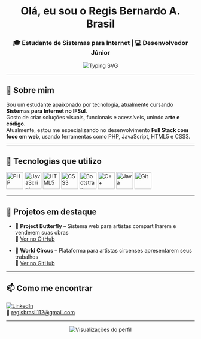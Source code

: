<h1 align="center"> Olá, eu sou o Regis Bernardo A. Brasil</h1>
<h3 align="center">🎓 Estudante de Sistemas para Internet | 💻 Desenvolvedor Júnior</h3>

<p align="center">
  <img src="https://readme-typing-svg.herokuapp.com?font=Fira+Code&weight=500&size=22&pause=1000&color=58A6FF&center=true&vCenter=true&width=435&lines=Entusiasta+por+tecnologia+e+arte;Desenvolvendo+soluções+criativas;Sempre+aprendendo+coisas+novas" alt="Typing SVG" />
</p>

---

## 🚀 Sobre mim

Sou um estudante apaixonado por tecnologia, atualmente cursando **Sistemas para Internet no IFSul**.  
Gosto de criar soluções visuais, funcionais e acessíveis, unindo **arte e código**.  
Atualmente, estou me especializando no desenvolvimento **Full Stack com foco em web**, usando ferramentas como PHP, JavaScript, HTML5 e CSS3.

---

## 🧰 Tecnologias que utilizo

<p align="left">
  <img src="https://cdn.jsdelivr.net/gh/devicons/devicon/icons/php/php-original.svg" alt="PHP" width="45" height="45"/>
  <img src="https://cdn.jsdelivr.net/gh/devicons/devicon/icons/javascript/javascript-original.svg" alt="JavaScript" width="45" height="45"/>
  <img src="https://cdn.jsdelivr.net/gh/devicons/devicon/icons/html5/html5-original.svg" alt="HTML5" width="45" height="45"/>
  <img src="https://cdn.jsdelivr.net/gh/devicons/devicon/icons/css3/css3-original.svg" alt="CSS3" width="45" height="45"/>
  <img src="https://cdn.jsdelivr.net/gh/devicons/devicon/icons/bootstrap/bootstrap-original.svg" alt="Bootstrap" width="45" height="45"/>
  <img src="https://cdn.jsdelivr.net/gh/devicons/devicon/icons/cplusplus/cplusplus-original.svg" alt="C++" width="45" height="45"/>
  <img src="https://cdn.jsdelivr.net/gh/devicons/devicon/icons/java/java-original.svg" alt="Java" width="45" height="45"/>
  <img src="https://cdn.jsdelivr.net/gh/devicons/devicon/icons/git/git-original.svg" alt="Git" width="45" height="45"/>
</p>

---

## 🌟 Projetos em destaque

- 🎨 **Project Butterfly** – Sistema web para artistas compartilharem e venderem suas obras  
  🔗 [Ver no GitHub](https://github.com/RegisBrasil/project-butterfly)

- 🎪 **World Circus** – Plataforma para artistas circenses apresentarem seus trabalhos  
  🔗 [Ver no GitHub](https://github.com/RegisBrasil/world-circus)

---

## 📫 Como me encontrar

[![LinkedIn](https://img.shields.io/badge/-Regis%20Brasil-0A66C2?style=flat-square&logo=linkedin&logoColor=white)](https://www.linkedin.com/in/regis-brasil/)  
📧 regisbrasil112@gmail.com

---

<p align="center">
  <img src="https://komarev.com/ghpvc/?username=RegisBrasil&style=flat-square&color=blue" alt="Visualizações do perfil" />
</p>
